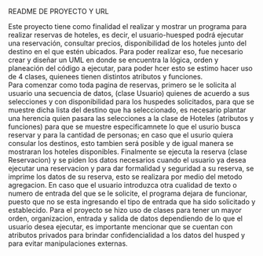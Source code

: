 README DE PROYECTO Y URL

Este proyecto tiene como finalidad el realizar y mostrar un programa para realizar reservas de hoteles, es decir, el usuario-huesped podrá ejecutar una reservación, consultar precios, disponibilidad de los hoteles junto del destino en el que estén ubicados. 
Para poder realizar eso, fue necesario crear y diseñar un UML en donde se encuentra la lógica, orden y planeación del código a ejecutar, para poder hcer esto se estimo hacer uso de 4 clases, quienees tienen distintos atributos y funciones.  
Para comenzar  como toda pagina de reservas, primero se le solicita al usuario una secuencia de datos, (clase Usuario) quienes de acuerdo a sus selecciones y con disponibilidad para los huspedes solicitados, para que se muestre dicha lista del destino que ha seleccionado, es necesario plantar una herencia quien pasara las selecciones a la clase de Hoteles (atributos y funciones) para que se muestre especificamnete lo que el usurio busca reservar y para la cantidad de personas; en caso que el usurio quiera consular los destinos, esto tambien será posible y de igual manera se mostraran los hoteles disponibles. Finalmente se ejecuta la reserva (clase Reservacion) y se piden los datos necesarios cuando el usuario ya desea ejecutar una reservacion y para dar formalidad y seguridad a su reserva, se imprime los datos de su reserva, esto se realizara por medio del metodo agregacion.
En caso que el usuario introduzca otra cualidad de texto o numero de entrada del que se le solicite, el programa dejara de funcionar, puesto que no se esta ingresando el tipo de entrada que ha sido solicitado y establecido.
Para el proyecto se hizo uso de clases para tener un mayor orden, organizacion, entrada y salida de datos dependiendo de lo que el usuario desea ejecutar, es importante mencionar que se cuentan con atributos privados para brindar confidencialidad a los datos del husped y para evitar manipulaciones externas.
